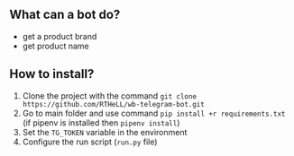 ## What can a bot do?
- get a product brand
- get product name

## How to install?
1. Clone the project with the command ```git clone https://github.com/RTHeLL/wb-telegram-bot.git```
2. Go to main folder and use command ```pip install +r requirements.txt``` (if pipenv is installed then ```pipenv install```)
3. Set the ```TG_TOKEN``` variable in the environment
4. Configure the run script (```run.py``` file)
